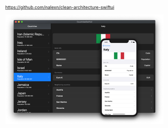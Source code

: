 https://github.com/nalexn/clean-architecture-swiftui

![](https://github.com/nalexn/blob_files/raw/master/images/countries_preview.png?raw=true)
